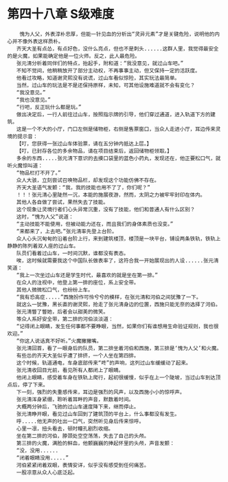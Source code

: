 # 第四十八章 S级难度
        愧为人父，外表淳朴忠厚，但能一针见血的分析出“灵异元素”才是关键危险，说明他的内心并不像外表这样质朴。
       齐天大圣有点怂，有点好色，没什么亮点，但也不是刺头......这群人里，我觉得最安全的是火魔，如果能确定他是一位火师。反之，此人最危险。
       张元清分析着同伴们的特点，抬起手，附和道：“我没意见，就过山车吧。”
       不知不觉间，他稍稍放开了部分主动权，不再事事主动，但又保持一定的活跃度。
       他看过攻略，知道谢灵熙没有说谎，过山车看似惊险，其实玩法最简单。
       当然，过山车的玩法是不是还保持原样，未知，可其他设施难道就不会有变化？
       “我没意见。”
       “我也没意见。”
       “行吧，反正玩什么都是玩。”
       做出决定后，一行人前往过山车，按照指示牌的引导，他们穿过通道，进入轨道下方的建筑。
       这是一个不大的小厅，门口左侧是储物柜，右侧是售票窗口，当众人走进小厅，耳边传来灵境的提示音：
       【叮，您获得一张过山车体验票，请在五分钟内抵达上层。】
       【叮，已封存各位的多余物品，请在项目结束后，返回储物柜领取。】
       多余的东西.....张元清下意识的去摸口袋里的蓝色小药丸，发现还在，他正要松口气，就听火魔惊叫道：
       “物品栏打不开了。”
       众人大骇，立刻尝试召唤物品栏，却发现这个功能仿佛不存在。
       齐天大圣语气发颤：“我，我的技能也用不了了，你们呢？”
       ！！！张元清心里陡然一沉，本能的施展夜游，然而，太阴之力被牢牢封印在体内。
       其他人各自做了尝试，果然失去了技能。
       这个现象让灵境行者们心头异常沉重，没有了技能，他们和普通人有什么区别？
       这时，“愧为人父”说道：
       “主动技能不能使用，但被动能力还在，而且我们的身体素质也没变。”
       “来都来了，上去吧。”张元清率先登上台阶。
       众人心头沉甸甸的沿着台阶上行，来到建筑楼顶，楼顶是一块平台，铺设两条铁轨，铁轨上静静的陈列着双人座的过山车。
       队员们看着过山车，一时间沉默，谁都没有表态。
       唉，这时候就需要我这个中国队长做表率了，这符合我一开始展现出的人设......张元清笑道：
       “我上一次坐过山车还是学生时代，最喜欢的就是坐在第一排。”
       在众人的注视中，他登上第一排的座位，系上安全带。
       其他人微微松口气，也纷纷上车。
       “我有恐高症.....”西施扮作可怜兮兮的模样，在张元清和河伯之间犹豫了一下。
       就这么一犹豫，黑长直的谢灵熙，抢走了张元清身边的位置，西施只能无奈的选择了河伯。
       张元清瞥了瞥她，后者会以甜美的微笑。
       等众人系好安全带，第二排的河伯淡淡道：
       “记得闭上眼睛，发生任何事都不要睁眼，当然，如果你们有谁想用生命验证规则，我也很欢迎。”
       “你这人说话真不好听。”火魔撇撇嘴。
       张元清回首，看了一眼身后的队员，第二排坐着河伯和西施，第三排是‘愧为人父’和火魔。
       有些怂的齐天大圣似乎遭了排挤，一个人坐在第四排。
       这个时候，轨道通电，车身底部传来“咚”的声响，这列过山车缓缓动了起来。
       张元清收回目光前，看见所有人都闭上了眼睛。
       他闭上眼睛，感受着车身在铁轨上爬行，起初很缓慢，似乎在上一个陡坡，当过山车到达顶点后，停了下来。
       下一刻，强烈的失重感传来，耳边是强烈的风声，以及西施小小的惊呼声。
       张元清浑身紧绷，聆听着耳畔的声音，默数着时间。
       大概两分钟后，飞驰的过山车速度降下来，继而停止。
       张元清睁开眼，看见过山车回到了建筑顶的平台上，什么事都没有发生。
       呼.....他无声的吐出一口气，突然听见身后传来惊呼。
       心里一凛，扭头看去，顿时瞳孔剧烈收缩。
       坐在第二排的河伯，脖颈处空空荡荡，失去了自己的头颅。
       第三排的火魔，满脸的鲜血，他颤巍巍的捧起怀里的头颅，声音发颤：
       “没，没用......
       “闭着眼睛没用.....”
       河伯紧紧闭着双眼，表情安详，似乎没有感受到任何痛苦。
       一股凉意从众人心底泛起。